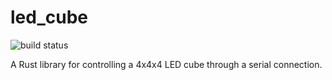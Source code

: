# led_cube

![build status](https://travis-ci.org/Seeker14491/led_cube.svg?branch=master)

A Rust library for controlling a 4x4x4 LED cube through a serial connection.
